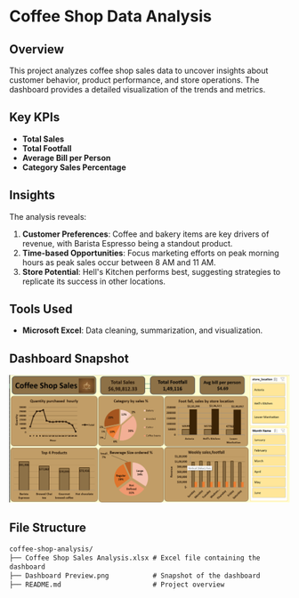 # Coffee Shop Data Analysis

## Overview
This project analyzes coffee shop sales data to uncover insights about customer behavior, product performance, and store operations. The dashboard provides a detailed visualization of the trends and metrics.

## Key KPIs
- **Total Sales**
- **Total Footfall**
- **Average Bill per Person**
- **Category Sales Percentage**

 ## Insights
The analysis reveals:
1. **Customer Preferences**: Coffee and bakery items are key drivers of revenue, with Barista Espresso being a standout product.  
2. **Time-based Opportunities**: Focus marketing efforts on peak morning hours as peak sales occur between 8 AM and 11 AM.  
3. **Store Potential**: Hell's Kitchen performs best, suggesting strategies to replicate its success in other locations.

## Tools Used
- **Microsoft Excel**: Data cleaning, summarization, and visualization.

## Dashboard Snapshot
![Dashboard Preview](Dashboard%20Preview.png)

## File Structure
```plaintext
coffee-shop-analysis/
├── Coffee Shop Sales Analysis.xlsx # Excel file containing the dashboard
├── Dashboard Preview.png           # Snapshot of the dashboard
├── README.md                       # Project overview
